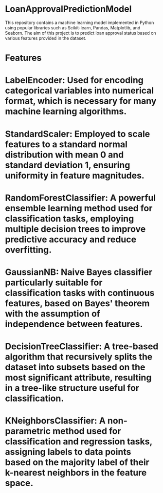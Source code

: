 # LoanApprovalPredictionModel
This repository contains a machine learning model implemented in Python using popular libraries such as Scikit-learn, Pandas, Matplotlib, and Seaborn. The aim of this project is to predict loan approval status based on various features provided in the dataset.


# Features
# LabelEncoder: Used for encoding categorical variables into numerical format, which is necessary for many machine learning algorithms.
# StandardScaler: Employed to scale features to a standard normal distribution with mean 0 and standard deviation 1, ensuring uniformity in feature magnitudes.
# RandomForestClassifier: A powerful ensemble learning method used for classification tasks, employing multiple decision trees to improve predictive accuracy and reduce overfitting.
# GaussianNB: Naive Bayes classifier particularly suitable for classification tasks with continuous features, based on Bayes' theorem with the assumption of independence between features.
# DecisionTreeClassifier: A tree-based algorithm that recursively splits the dataset into subsets based on the most significant attribute, resulting in a tree-like structure useful for classification.
# KNeighborsClassifier: A non-parametric method used for classification and regression tasks, assigning labels to data points based on the majority label of their k-nearest neighbors in the feature space.
